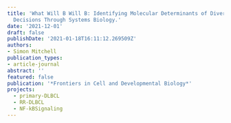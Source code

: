 ```yaml
---
title: 'What Will B Will B: Identifying Molecular Determinants of Diverse B-Cell Fate
  Decisions Through Systems Biology.'
date: '2021-12-01'
draft: false
publishDate: '2021-01-18T16:11:12.269509Z'
authors:
- Simon Mitchell
publication_types:
- article-journal
abstract: ''
featured: false
publication: '*Frontiers in Cell and Developmental Biology*'
projects:
  - primary-DLBCL
  - RR-DLBCL
  - NF-kBSignaling
---
```


